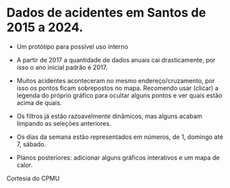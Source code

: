 # Dados de acidentes em Santos de 2015 a 2024.

- Um protótipo para possível uso interno

- A partir de 2017 a quantidade de dados 
anuais cai drasticamente, por isso o ano inicial padrão é 2017. 

- Muitos acidentes aconteceram no mesmo endereço/cruzamento, por isso os pontos ficam 
sobrepostos no mapa. Recomendo usar (clicar) a legenda do próprio gráfico para ocultar 
alguns pontos e ver quais estão acima de quais.

- Os filtros já estão razoavelmente dinâmicos, mas alguns acabam limpando as seleções 
anteriores.

- Os dias da semana estão representados em números, de 1, domingo até 7, sábado.

- Planos posteriores: adicionar alguns gráficos interativos e um mapa de calor.   

Cortesia do CPMU